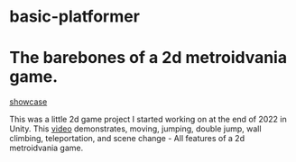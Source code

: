 # basic-platformer
# The barebones of a 2d metroidvania game.

[showcase](https://youtu.be/k6wvS57s0PQ)

This was a little 2d game project I started working on at the end of 2022 in Unity. This [video](https://youtu.be/k6wvS57s0PQ) demonstrates, moving, jumping, double jump, wall climbing, teleportation, and scene change - All features of a 2d metroidvania game.
